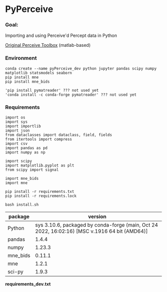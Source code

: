 # PyPerceive

### Goal:
Importing and using Perceive'd Percept data in Python

[Original Perceive Toolbox](https://github.com/neuromodulation/perceive) (matlab-based)


### Environment
```
conda create --name pyPerceive_dev python jupyter pandas scipy numpy matplotlib statsmodels seaborn
pip install mne 
pip install mne_bids

'pip install pymatreader' ??? not used yet
'conda install -c conda-forge pymatreader' ??? not used yet
```

### Requirements

```
import os
import sys
import importlib
import json
from dataclasses import dataclass, field, fields
from itertools import compress
import csv
import pandas as pd
import numpy as np

import scipy
import matplotlib.pyplot as plt
from scipy import signal

import mne_bids
import mne
```

``` 
pip install -r requirements.txt
pip install -r requirements.lock

bash install.sh
```


| package | version |
| ------- | ------- |
|Python   | sys 3.10.6, packaged by conda-forge (main, Oct 24 2022, 16:02:16) [MSC v.1916 64 bit (AMD64)] |
| pandas  | 1.4.4 |
| numpy   | 1.23.3 |
| mne_bids| 0.11.1 |
| mne     |  1.2.1 |
| sci-py  | 1.9.3 |


**requirements_dev.txt** 
 